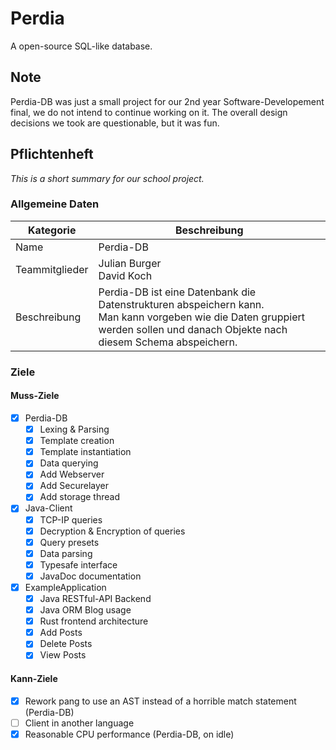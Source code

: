 # Perdia
A open-source SQL-like database.

## Note
Perdia-DB was just a small project for our 2nd year Software-Developement final, we do not intend to continue working on it.
The overall design decisions we took are questionable, but it was fun. 

## Pflichtenheft
*This is a short summary for our school project.*

### Allgemeine Daten
|Kategorie|Beschreibung|
|-|-|
|Name|Perdia-DB|
|Teammitglieder|Julian Burger <br> David Koch|
|Beschreibung|Perdia-DB ist eine Datenbank die Datenstrukturen abspeichern kann. <br> Man kann vorgeben wie die Daten gruppiert werden sollen und danach Objekte nach diesem Schema abspeichern.|

### Ziele
#### Muss-Ziele
- [x] Perdia-DB
  - [x] Lexing & Parsing 
  - [x] Template creation
  - [x] Template instantiation
  - [x] Data querying
  - [x] Add Webserver
  - [x] Add Securelayer
  - [x] Add storage thread
- [X] Java-Client
  - [X] TCP-IP queries
  - [X] Decryption & Encryption of queries
  - [X] Query presets
  - [X] Data parsing
  - [X] Typesafe interface
  - [X] JavaDoc documentation
- [x] ExampleApplication
  - [x] Java RESTful-API Backend
  - [x] Java ORM Blog usage
  - [x] Rust frontend architecture
  - [x] Add Posts
  - [x] Delete Posts
  - [x] View Posts

#### Kann-Ziele
- [x] Rework pang to use an AST instead of a horrible match statement (Perdia-DB)
- [ ] Client in another language
- [x] Reasonable CPU performance (Perdia-DB, on idle)
